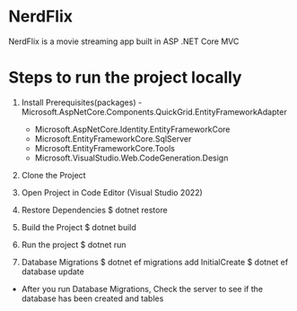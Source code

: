 # NerdFlix
 NerdFlix is a movie streaming app built in ASP .NET Core MVC

# Steps to run the project locally

 1. Install Prerequisites(packages)
    -Microsoft.AspNetCore.Components.QuickGrid.EntityFrameworkAdapter
    - Microsoft.AspNetCore.Identity.EntityFrameworkCore
    - Microsoft.EntityFrameworkCore.SqlServer
    - Microsoft.EntityFrameworkCore.Tools
    - Microsoft.VisualStudio.Web.CodeGeneration.Design
    
 3. Clone the Project
 4. Open Project in Code Editor (Visual Studio 2022)
 5. Restore Dependencies
     $ dotnet restore
 6. Build the Project
      $ dotnet build
 7. Run the project
      $ dotnet run
 8. Database Migrations
     $ dotnet ef migrations add InitialCreate
     $ dotnet ef database update


- After you run Database Migrations, Check the server to see if the database has been created and tables

      


